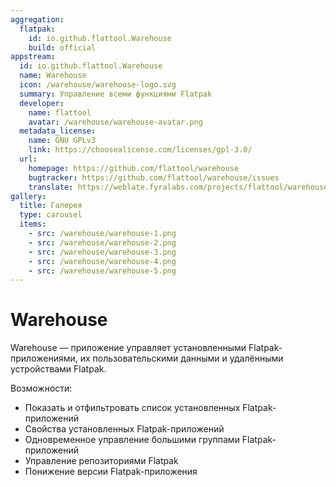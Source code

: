 ```yaml
---
aggregation:
  flatpak:
    id: io.github.flattool.Warehouse
    build: official
appstream:
  id: io.github.flattool.Warehouse
  name: Warehouse
  icon: /warehouse/warehouse-logo.svg
  summary: Управление всеми функциями Flatpak
  developer:
    name: flattool
    avatar: /warehouse/warehouse-avatar.png
  metadata_license:
    name: GNU GPLv3
    link: https://choosealicense.com/licenses/gpl-3.0/
  url:
    homepage: https://github.com/flattool/warehouse
    bugtracker: https://github.com/flattool/warehouse/issues
    translate: https://weblate.fyralabs.com/projects/flattool/warehouse/
gallery:
  title: Галерея
  type: carousel
  items:
    - src: /warehouse/warehouse-1.png
    - src: /warehouse/warehouse-2.png
    - src: /warehouse/warehouse-3.png
    - src: /warehouse/warehouse-4.png
    - src: /warehouse/warehouse-5.png
---
```


# Warehouse

Warehouse — приложение управляет установленными Flatpak-приложениями, их пользовательскими данными и удалёнными устройствами Flatpak.

Возможности:

- Показать и отфильтровать список установленных Flatpak-приложений
- Свойства установленных Flatpak-приложений
- Одновременное управление большими группами Flatpak-приложений
- Управление репозиториями Flatpak
- Понижение версии Flatpak-приложения

<AGWGallery />

<!--@include: @apps/_parts/install/content-flatpak.md-->
